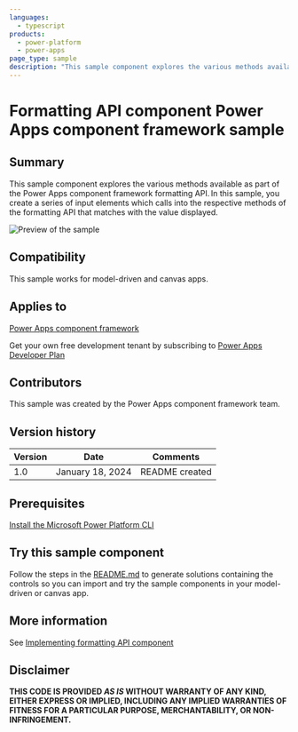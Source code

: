 ```yaml
---
languages:
  - typescript
products:
  - power-platform
  - power-apps
page_type: sample
description: "This sample component explores the various methods available as part of the Power Apps component framework formatting API. In this sample, you create a series of input elements which calls into the respective methods of the formatting API that matches with the value displayed."
---
```


# Formatting API component Power Apps component framework sample

## Summary

This sample component explores the various methods available as part of the Power Apps component framework formatting API. In this sample, you create a series of input elements which calls into the respective methods of the formatting API that matches with the value displayed.

![Preview of the sample](https://learn.microsoft.com/power-apps/developer/component-framework/media/formatting-api.png)

## Compatibility

This sample works for model-driven and canvas apps.

## Applies to

[Power Apps component framework](https://learn.microsoft.com/power-apps/developer/component-framework/overview)

Get your own free development tenant by subscribing to [Power Apps Developer Plan](https://learn.microsoft.com/power-platform/developer/plan)

## Contributors

This sample was created by the Power Apps component framework team.

## Version history

| Version | Date             | Comments       |
| ------- | ---------------- | -------------- |
| 1.0     | January 18, 2024 | README created |

## Prerequisites

[Install the Microsoft Power Platform CLI](https://learn.microsoft.com/power-platform/developer/cli/introduction)

## Try this sample component

Follow the steps in the [README.md](../README.md) to generate solutions containing the controls so you can import and try the sample components in your model-driven or canvas app.

## More information

See [Implementing formatting API component](https://learn.microsoft.com/power-apps/developer/component-framework/sample-controls/formatting-api-control)

## Disclaimer

**THIS CODE IS PROVIDED _AS IS_ WITHOUT WARRANTY OF ANY KIND, EITHER EXPRESS OR IMPLIED, INCLUDING ANY IMPLIED WARRANTIES OF FITNESS FOR A PARTICULAR PURPOSE, MERCHANTABILITY, OR NON-INFRINGEMENT.**
